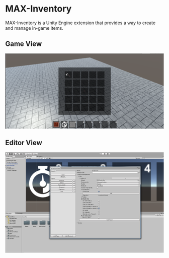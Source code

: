 # MAX-Inventory
MAX-Inventory is a Unity Engine extension that provides a way to create and manage in-game items.

## Game View
![alt text](demo1.png)

## Editor View
![alt text](demo2.png)
